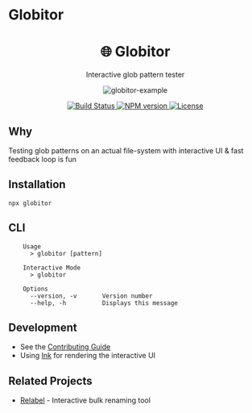 # Globitor

<h1 align="center">🌐 Globitor</h1>
<p align="center">Interactive glob pattern tester</p>
<p align="center">
  <img src="https://user-images.githubusercontent.com/11733036/111021201-6a518e80-83d3-11eb-91e0-e80deb17dff9.gif" alt="globitor-example"/>
</p>
<p align="center">
  <a href="https://github.com/ranyitz/globitor/actions/workflows/node.js.yml">
   <img src="https://img.shields.io/github/workflow/status/ranyitz/globitor/Node.js%20CI?style=for-the-badge" alt="Build Status" />
  </a>
  <a aria-label="NPM version" href="https://www.npmjs.com/package/globitor">
    <img alt="NPM version" src="https://img.shields.io/npm/v/globitor.svg?style=for-the-badge">
  </a>
  <a aria-label="License" href="https://github.com/ranyitz/globitor/blob/master/LICENSE">
    <img alt="License" src="https://img.shields.io/npm/l/globitor.svg?style=for-the-badge">
  </a>
</p>

## Why
Testing glob patterns on an actual file-system with interactive UI & fast feedback loop is fun

## Installation
```
npx globitor
```

## CLI
```   
    Usage
      > globitor [pattern]

    Interactive Mode
      > globitor

    Options
      --version, -v       Version number
      --help, -h          Displays this message
```

## Development

* See the [Contributing Guide](CONTRIBUTING.md)
* Using [Ink](https://github.com/vadimdemedes/ink) for rendering the interactive UI

## Related Projects
* [Relabel](https://github.com/ranyitz/relabel) - Interactive bulk renaming tool

